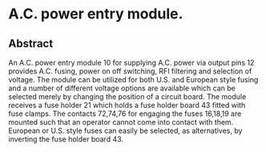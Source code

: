 # A.C. power entry module.

## Abstract
An A.C. power entry module 10 for supplying A.C. power via output pins 12 provides A.C. fusing, power on off switching, RFI filtering and selection of voltage. The module can be utilized for both U.S. and European style fusing and a number of different voltage options are available which can be selected merely by changing the position of a circuit board. The module receives a fuse holder 21 which holds a fuse holder board 43 fitted with fuse clamps. The contacts 72,74,76 for engaging the fuses 16,18,19 are mounted such that an operator cannot come into contact with them. European or U.S. style fuses can easily be selected, as alternatives, by inverting the fuse holder board 43.